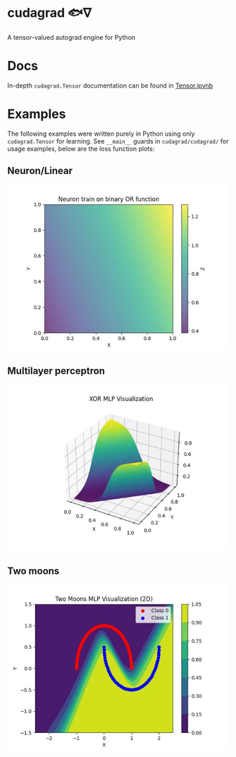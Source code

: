 # cudagrad 🐟∇

A tensor-valued autograd engine for Python

# Docs

In-depth `cudagrad.Tensor` documentation can be found in [Tensor.ipynb](./Tensor.ipynb)

# Examples

The following examples were written purely in Python using only `cudagrad.Tensor` for learning. See `__main__` guards in `cudagrad/cudagrad/` for usage examples, below are the loss function plots:

## Neuron/Linear

![](cudagrad/plots/linear-2d-contour.jpg)

## Multilayer perceptron

![](cudagrad/plots/mlp-3d.jpg)

## Two moons

![](cudagrad/plots/moons-2d.jpg)
